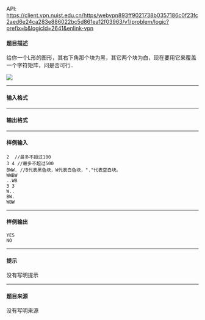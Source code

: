 API: https://client.vpn.nuist.edu.cn/https/webvpn893ff9021738b0357186c0f23fc2aed6e24ca283e886022bc5d861ea12f03963/v1/problem/logic?prefix=b&logicId=2641&enlink-vpn

#### 题目描述

给你一个L形的图形，其右下角那个块为黑，其它两个块为白，现在要用它来覆盖一个字符矩阵，问是否可行..

![](../file/2641_0.jpg)

---

#### 输入格式

---

#### 输出格式

---

#### 样例输入
```
2  //最多不超过100
3 4 //最多不超过500
BWW. //B代表黑色块，W代表白色块，"."代表空白块。
WWBW
..WB
3 3
W..
BW.
WBW
```

---

#### 样例输出
```
YES
NO
```

---

#### 提示

没有写明提示

---

#### 题目来源

没有写明来源